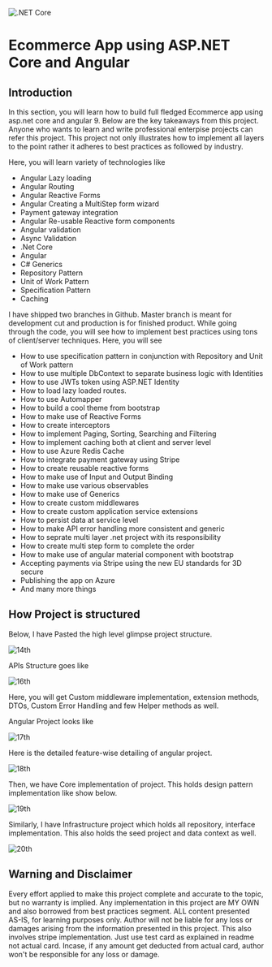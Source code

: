 ![.NET Core](https://github.com/ahannan8559/ecommerce-app/workflows/.NET%20Core/badge.svg?branch=master)

# Ecommerce App using ASP.NET Core and Angular

## Introduction
In this section, you will learn how to build full fledged Ecommerce app using asp.net core and angular 9. Below are the key takeaways from this project. Anyone who wants to learn and write professional enterpise projects can refer this project. This project not only illustrates how to implement all layers to the point rather it adheres to best practices as followed by industry.

Here, you will learn variety of technologies like

-	Angular Lazy loading
-	Angular Routing
-	Angular Reactive Forms
-	Angular Creating a MultiStep form wizard
-	Payment gateway integration
-	Angular Re-usable Reactive form components
-	Angular validation 
-	Async Validation
-	.Net Core
-	Angular
-	C# Generics
-	Repository Pattern
-	Unit of Work Pattern
-	Specification Pattern
-	Caching

I have shipped two branches in Github. Master branch is meant for development cut and production is for finished product. While going through the code, you will see how to implement best practices using tons of client/server techniques. Here, you will see

-	How to use specification pattern in conjunction with Repository and Unit of Work pattern
-	How to use multiple DbContext to separate business logic with Identities
-	How to use JWTs token using ASP.NET Identity
-	How to load lazy loaded routes.
-	How to use Automapper
-	How to build a cool theme from bootstrap 
-	How to make use of Reactive Forms
-	How to create interceptors
-	How to implement Paging, Sorting, Searching and Filtering
-	How to implement caching both at client and server level
-	How to use Azure Redis Cache 
-	How to integrate payment gateway using Stripe
-	How to create reusable reactive forms
-	How to make use of Input and Output Binding
-	How to make use various observables
-	How to make use of Generics
-	How to create custom middlewares 
-	How to create custom application service extensions
-	How to persist data at service level
-	How to make API error handling more consistent and generic
-	How to seprate multi layer .net project with its responsibility 
-	How to create multi step form to complete the order
-	How to make use of angular material component with bootstrap
-	Accepting payments via Stripe using the new EU standards for 3D secure
-	Publishing the app on Azure
-	And many more things

## How Project is structured 

Below, I have Pasted the high level glimpse project structure.

![14th](https://user-images.githubusercontent.com/3886381/80864879-4f869780-8ca3-11ea-80b1-01481a1c895e.png)

APIs Structure goes like

![16th](https://user-images.githubusercontent.com/3886381/80864882-51505b00-8ca3-11ea-81aa-260347d156ed.png)

Here, you will get Custom middleware implementation, extension methods, DTOs, Custom Error Handling and few Helper methods as well.

Angular Project looks like 

![17th](https://user-images.githubusercontent.com/3886381/80864883-51e8f180-8ca3-11ea-988a-b83f2ecfbeb6.png)

Here is the detailed feature-wise detailing of angular project.

![18th](https://user-images.githubusercontent.com/3886381/80864885-52818800-8ca3-11ea-9cf9-5ff65da70210.png)

Then, we have Core implementation of project. This holds design pattern implementation like show below.

![19th](https://user-images.githubusercontent.com/3886381/80864886-52818800-8ca3-11ea-8e1c-b1da3a1b15f5.png)

Similarly, I have Infrastructure project which holds all repository, interface implementation. This also holds the seed project and data context as well.

![20th](https://user-images.githubusercontent.com/3886381/80864887-531a1e80-8ca3-11ea-9fb2-651e4494a185.png)

## Warning and Disclaimer

Every effort applied to make this project complete and accurate to the topic, but no warranty is implied. Any implementation in this project are MY OWN and also borrowed from best practices segment. ALL content presented AS-IS, for learning purposes only. Author will not be liable for any loss or damages arising from the information presented in this project. This also involves stripe implementation. Just use test card as explained in readme not actual card. Incase, if any amount get deducted from actual card, author won't be responsible for any loss or damage. 

